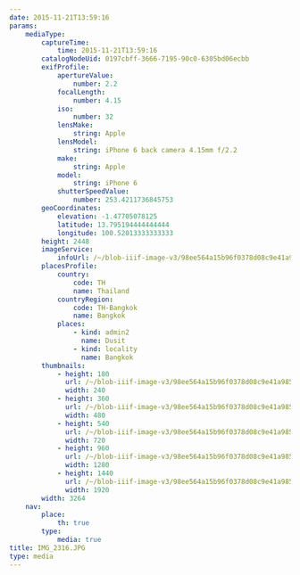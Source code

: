 ```yaml
---
date: 2015-11-21T13:59:16
params:
    mediaType:
        captureTime:
            time: 2015-11-21T13:59:16
        catalogNodeUid: 0197cbff-3666-7195-90c0-6305bd06ecbb
        exifProfile:
            apertureValue:
                number: 2.2
            focalLength:
                number: 4.15
            iso:
                number: 32
            lensMake:
                string: Apple
            lensModel:
                string: iPhone 6 back camera 4.15mm f/2.2
            make:
                string: Apple
            model:
                string: iPhone 6
            shutterSpeedValue:
                number: 253.4211736845753
        geoCoordinates:
            elevation: -1.47705078125
            latitude: 13.795194444444444
            longitude: 100.52013333333333
        height: 2448
        imageService:
            infoUrl: /~/blob-iiif-image-v3/98ee564a15b96f0378d08c9e41a985725bf6718b64e017d6a700fa8e9356ea00/info.json
        placesProfile:
            country:
                code: TH
                name: Thailand
            countryRegion:
                code: TH-Bangkok
                name: Bangkok
            places:
                - kind: admin2
                  name: Dusit
                - kind: locality
                  name: Bangkok
        thumbnails:
            - height: 180
              url: /~/blob-iiif-image-v3/98ee564a15b96f0378d08c9e41a985725bf6718b64e017d6a700fa8e9356ea00/full/240%2C180/0/default.jpg
              width: 240
            - height: 360
              url: /~/blob-iiif-image-v3/98ee564a15b96f0378d08c9e41a985725bf6718b64e017d6a700fa8e9356ea00/full/480%2C360/0/default.jpg
              width: 480
            - height: 540
              url: /~/blob-iiif-image-v3/98ee564a15b96f0378d08c9e41a985725bf6718b64e017d6a700fa8e9356ea00/full/720%2C540/0/default.jpg
              width: 720
            - height: 960
              url: /~/blob-iiif-image-v3/98ee564a15b96f0378d08c9e41a985725bf6718b64e017d6a700fa8e9356ea00/full/1280%2C960/0/default.jpg
              width: 1280
            - height: 1440
              url: /~/blob-iiif-image-v3/98ee564a15b96f0378d08c9e41a985725bf6718b64e017d6a700fa8e9356ea00/full/1920%2C1440/0/default.jpg
              width: 1920
        width: 3264
    nav:
        place:
            th: true
        type:
            media: true
title: IMG_2316.JPG
type: media
---
```

